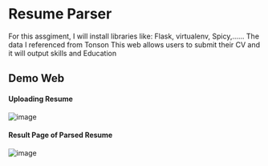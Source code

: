 # Resume Parser

For this assgiment, I will install libraries like: Flask, virtualenv, Spicy,......
The data I referenced from Tonson
This web allows users to submit their CV and it will output skills and Education
## Demo Web
#### Uploading Resume
![image](https://user-images.githubusercontent.com/74288640/217821182-b0a851d1-8100-411b-95a8-613154228c67.png)

#### Result Page of Parsed Resume 
![image](https://user-images.githubusercontent.com/74288640/217845204-ff4d2752-7b08-41a6-bd8e-e4b90ea38873.png)

